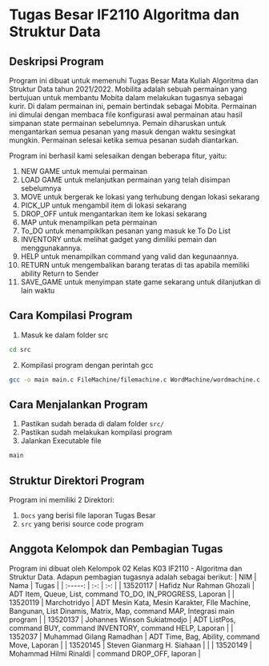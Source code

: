 # Tugas Besar IF2110 Algoritma dan Struktur Data

## Deskripsi Program
Program ini dibuat untuk memenuhi Tugas Besar Mata Kuliah Algoritma dan Struktur Data tahun 2021/2022. Mobilita adalah sebuah permainan yang bertujuan untuk membantu Mobita dalam melakukan tugasnya sebagai kurir. Di dalam permainan ini, pemain bertindak sebagai Mobita. Permainan ini dimulai dengan membaca file konfigurasi awal permainan atau hasil simpanan state permainan sebelumnya. Pemain diharuskan untuk mengantarkan semua pesanan yang masuk dengan waktu sesingkat mungkin. Permainan selesai ketika semua pesanan sudah diantarkan.

Program ini berhasil kami selesaikan dengan beberapa fitur, yaitu:
1. NEW GAME untuk memulai permainan
2. LOAD GAME untuk melanjutkan permainan yang telah disimpan sebelumnya
3. MOVE untuk bergerak ke lokasi yang terhubung dengan lokasi sekarang
4. PICK_UP untuk mengambil item di lokasi sekarang
5. DROP_OFF untuk mengantarkan item ke lokasi sekarang
6. MAP untuk menampilkan peta permainan
7. To_DO untuk menampiklkan pesanan yang masuk ke To Do List
8. INVENTORY untuk melihat gadget yang dimiliki pemain dan menggunakannya.
9. HELP untuk menampilkan command yang valid dan kegunaannya.
10. RETURN untuk mengembalikan barang teratas di tas apabila memiliki ability Return to Sender
11. SAVE_GAME untuk menyimpan state game sekarang untuk dilanjutkan di lain waktu


## Cara Kompilasi Program
1. Masuk ke dalam folder src
```bash
cd src
```
2. Kompilasi program dengan perintah gcc
```bash
gcc -o main main.c FileMachine/filemachine.c WordMachine/wordmachine.c WordMachine/charmachine.c Item/item.c LinkedList/list_linked.c LinkedList/node.c Listdin/listdin.c Map/map.c Matrix/matrix.c PColor/pcolor.c Point/point.c Queue/queue.c Time/time.c Stack/stack.c ListPos/listpos.c Utils/showState.c Utils/updatePerishables.c Utils/initializeGame.c Utils/newGame.c Utils/loadGame.c Utils/move.c Utils/handleToDo.c Utils/showHelp.c Utils/pickup.c Utils/dropoff.c Utils/inventory.c Utils/buy.c Utils/returnToSender.c Utils/saveGame.c Utils/other.c
```

## Cara Menjalankan Program
1. Pastikan sudah berada di dalam folder `src/`
2. Pastikan sudah melakukan kompilasi program
3. Jalankan Executable file
```bash
main
```

## Struktur Direktori Program
Program ini memiliki 2 Direktori:
1. `Docs` yang berisi file laporan Tugas Besar
2. `src` yang berisi source code program

## Anggota Kelompok dan Pembagian Tugas
Program ini dibuat oleh Kelompok 02 Kelas K03 IF2110 - Algoritma dan Struktur Data. Adapun pembagian tugasnya adalah sebagai berikut:
| NIM | Nama  | Tugas  |
| :-----: | :-: | :-: |
| 13520117 | Hafidz Nur Rahman Ghozali | ADT Item, Queue, List, command TO_DO, IN_PROGRESS, Laporan |
| 13520119 | Marchotridyo | ADT Mesin Kata, Mesin Karakter, FIle Machine, Bangunan, List Dinamis, Matrix, Map, command MAP, Integrasi main program |
| 13520137 | Johannes Winson Sukiatmodjo | ADT ListPos, command BUY, command INVENTORY, command HELP, Laporan |
| 1352037 | Muhammad Gilang Ramadhan | ADT Time, Bag, Ability, command Move, Laporan |
| 13520145 | Steven Gianmarg H. Siahaan |  |
| 13520149 | Mohammad Hilmi Rinaldi | command DROP_OFF, laporan |